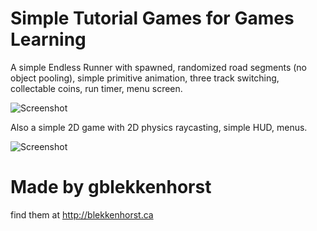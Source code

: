 # Simple Tutorial Games for Games Learning

A simple Endless Runner with spawned, randomized road segments (no object pooling), simple primitive animation, three track switching, collectable coins, run timer, menu screen.

![Screenshot](https://blekkenhorst.ca/WP/wp-content/uploads/2019/02/findTheObjects.png)

Also a simple 2D game with 2D physics raycasting, simple HUD, menus. 

![Screenshot](https://blekkenhorst.ca/WP/wp-content/uploads/2019/02/endlessSprinter.png)

# Made by gblekkenhorst

find them at http://blekkenhorst.ca